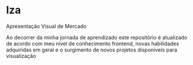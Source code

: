 # Iza
Apresentação Visual de Mercado

Ao decorrer da minha jornada de aprendizado este repositório é atualizado de acordo com meu nível de conhecimento frontend,
novas habilidades adquiridas em geral e o surgimento de novos projetos disponíveis para visualização
